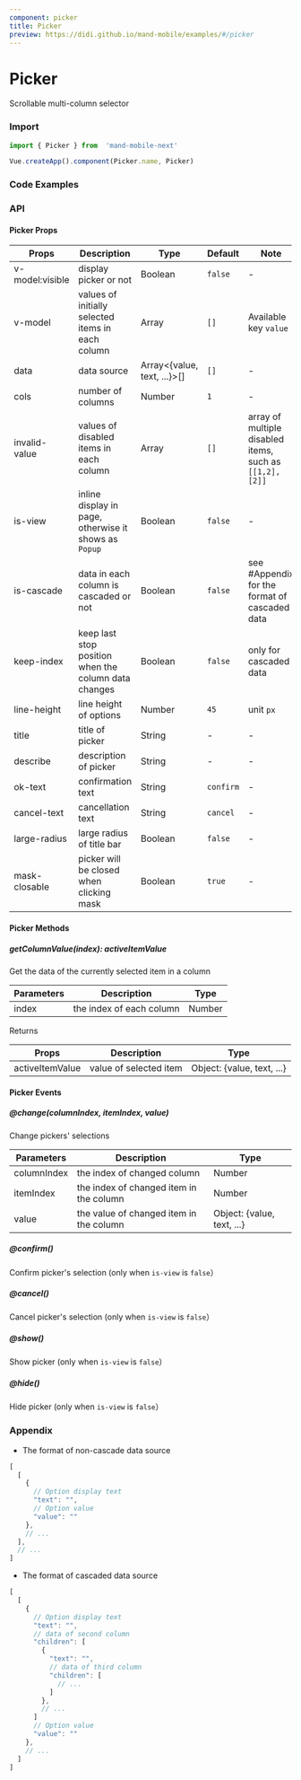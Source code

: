 ```yaml
---
component: picker
title: Picker
preview: https://didi.github.io/mand-mobile/examples/#/picker
---
```


# Picker


Scrollable multi-column selector

### Import

```javascript
import { Picker } from  'mand-mobile-next'

Vue.createApp().component(Picker.name, Picker)
```

### Code Examples

<demo-wrapper
  src="src/packages/picker/demo"
  :demos="demos"
/>

<script setup>
const demos = import.meta.globEager('../../../src/packages/picker/demo/demo*.vue')
</script>

<!-- DEMO -->

### API

#### Picker Props
|Props | Description | Type | Default | Note|
|----|-----|------|------|------|
|v-model:visible|display picker or not|Boolean|`false`|-|
|v-model|values of initially selected items in each column|Array|`[]`|Available key `value`|
|data|data source|Array<{value, text, ...}>[]|`[]`|-|
|cols|number of columns|Number|`1`|-|
|invalid-value|values of disabled items in each column|Array|`[]`|array of multiple disabled items, such as `[[1,2], [2]]`|
|is-view|inline display in page, otherwise it shows as `Popup`|Boolean|`false`|-|
|is-cascade|data in each column is cascaded or not|Boolean|`false`|see #Appendix for the format of cascaded data|
|keep-index|keep last stop position when the column data changes|Boolean|`false`|only for cascaded data|  
|line-height|line height of options|Number|`45`|unit `px`|
|title|title of picker|String|-|-|
|describe|description of picker|String|-|-|
|ok-text|confirmation text|String|`confirm`|-|
|cancel-text|cancellation text|String|`cancel`|-|
|large-radius|large radius of title bar|Boolean|`false`|-|
|mask-closable|picker will be closed when clicking mask|Boolean|`true`|-|

#### Picker Methods

##### getColumnValue(index): activeItemValue
Get the data of the currently selected item in a column

|Parameters | Description | Type|
|----|-----|------|
|index|the index of each column|Number|

Returns

|Props | Description | Type|
|----|-----|------|
|activeItemValue|value of selected item|Object: {value, text, ...}|

#### Picker Events

##### @change(columnIndex, itemIndex, value)
Change pickers' selections

|Parameters | Description | Type|
|----|-----|------|
|columnIndex|the index of changed column|Number|
|itemIndex|the index of changed item in the column|Number|
|value|the value of changed item in the column|Object: {value, text, ...}|

##### @confirm()
Confirm picker's selection (only when `is-view` is `false`）

##### @cancel()
Cancel picker's selection (only when `is-view` is `false`）

##### @show()
Show picker (only when `is-view` is `false`）

##### @hide()
Hide picker (only when `is-view` is `false`）

### Appendix

* The format of non-cascade data source

```javascript
[
  [
    {
      // Option display text
      "text": "",
      // Option value
      "value": ""
    },
    // ...
  ],
  // ...
]
```

* The format of cascaded data source

```javascript
[
  [
    {
      // Option display text
      "text": "",
      // data of second column
      "children": [
        {
          "text": "",
          // data of third column
          "children": [
            // ...
          ]
        },
        // ...
      ]
      // Option value
      "value": ""
    },
    // ...
  ]
]
```
